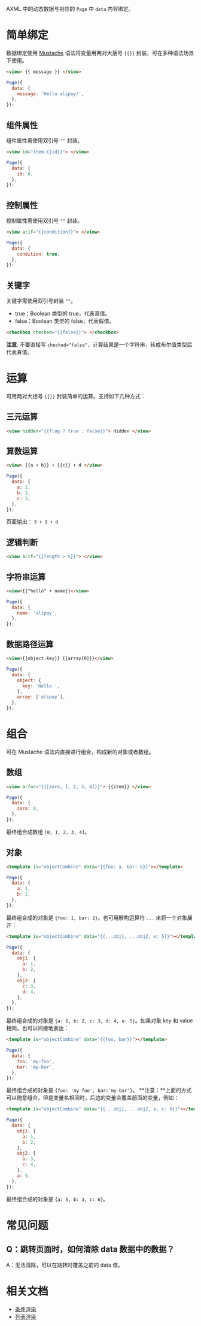 AXML 中的动态数据与对应的 `Page` 中 `data` 内容绑定。

# 简单绑定

数据绑定使用 [Mustache](https://github.com/mustache/mustache.github.com) 语法将变量用两对大括号 `{{}}` 封装，可在多种语法场景下使用。

```html
<view> {{ message }} </view>
```

```javascript
Page({
  data: {
    message: 'Hello alipay!',
  },
});
```

## 组件属性

组件属性需使用双引号 `""` 封装。

```html
<view id="item-{{id}}"> </view>
```

```javascript
Page({
  data: {
    id: 0,
  },
});
```

## 控制属性

控制属性需使用双引号 `""` 封装。

```html
<view a:if="{{condition}}"> </view>
```

```javascript
Page({
  data: {
    condition: true,
  },
});
```

## 关键字

关键字需使用双引号封装 `""`。

- true：Boolean 类型的 true，代表真值。
- false：Boolean 类型的 false，代表假值。

```html
<checkbox checked="{{false}}"> </checkbox>
```

**注意**: 不要直接写 `checked="false"`，计算结果是一个字符串，转成布尔值类型后代表真值。

# 运算

可用两对大括号 `{{}}` 封装简单的运算。支持如下几种方式：

## 三元运算

```html
<view hidden="{{flag ? true : false}}"> Hidden </view>
```

## 算数运算

```html
<view> {{a + b}} + {{c}} + d </view>
```

```javascript
Page({
  data: {
    a: 1,
    b: 2,
    c: 3,
  },
});
```

页面输出： `3 + 3 + d`

## 逻辑判断

```html
<view a:if="{{length > 5}}"> </view>
```

## 字符串运算

```html
<view>{{"hello" + name}}</view>
```

```javascript
Page({
  data: {
    name: 'alipay',
  },
});
```

## 数据路径运算

```html
<view>{{object.key}} {{array[0]}}</view>
```

```javascript
Page({
  data: {
    object: {
      key: 'Hello ',
    },
    array: ['alipay'],
  },
});
```

# 组合

可在 Mustache 语法内直接进行组合，构成新的对象或者数组。

## 数组

```html
<view a:for="{{[zero, 1, 2, 3, 4]}}"> {{item}} </view>
```

```javascript
Page({
  data: {
    zero: 0,
  },
});
```

最终组合成数组 `[0, 1, 2, 3, 4]`。

## 对象

```html
<template is="objectCombine" data="{{foo: a, bar: b}}"></template>
```

```javascript
Page({
  data: {
    a: 1,
    b: 2,
  },
});
```

最终组合成的对象是 `{foo: 1, bar: 2}`。也可用解构运算符 `...` 来将一个对象展开：

```html
<template is="objectCombine" data="{{...obj1, ...obj2, e: 5}}"></template>
```

```javascript
Page({
  data: {
    obj1: {
      a: 1,
      b: 2,
    },
    obj2: {
      c: 3,
      d: 4,
    },
  },
});
```

最终组合成的对象是 `{a: 1, b: 2, c: 3, d: 4, e: 5}`。如果对象 key 和 value 相同，也可以间接地表达：

```html
<template is="objectCombine" data="{{foo, bar}}"></template>
```

```javascript
Page({
  data: {
    foo: 'my-foo',
    bar: 'my-bar',
  },
});
```

最终组合成的对象是 `{foo: 'my-foo', bar:'my-bar'}`。 **注意：**上面的方式可以随意组合，但是变量名相同时，后边的变量会覆盖前面的变量，例如：

```html
<template is="objectCombine" data="{{...obj1, ...obj2, a, c: 6}}"></template>
```

```javascript
Page({
  data: {
    obj1: {
      a: 1,
      b: 2,
    },
    obj2: {
      b: 3,
      c: 4,
    },
    a: 5,
  },
});
```

最终组合成的对象是 `{a: 5, b: 3, c: 6}`。

# 常见问题

## Q：跳转页面时，如何清除 data 数据中的数据？

A：无法清除，可以在跳转时覆盖之前的 data 值。

# 相关文档

- [条件渲染](https://opendocs.alipay.com/mini/framework/conditional-render)
- [列表渲染](https://opendocs.alipay.com/mini/framework/list-render)

